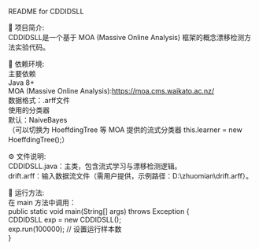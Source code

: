 README for CDDIDSLL

📌 项目简介:  
CDDIDSLL是一个基于 MOA (Massive Online Analysis) 框架的概念漂移检测方法实验代码。  

📂 依赖环境:  
主要依赖  
Java 8+  
MOA (Massive Online Analysis):https://moa.cms.waikato.ac.nz/  
数据格式：.arff文件  
使用的分类器  
默认：NaiveBayes  
（可以切换为 HoeffdingTree 等 MOA 提供的流式分类器  this.learner = new HoeffdingTree();）  

⚙️ 文件说明:  
CDDIDSLL.java：主类，包含流式学习与漂移检测逻辑。  
drift.arff：输入数据流文件（需用户提供，示例路径：D:\zhuomian\drift.arff）。  

🚀 运行方法:  
在 main 方法中调用：  
public static void main(String[] args) throws Exception {  
    CDDIDSLL exp = new CDDIDSLL();  
    exp.run(100000); // 设置运行样本数  
}  
